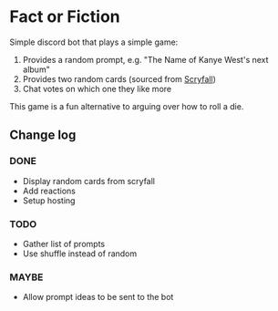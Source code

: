 # Fact or Fiction

Simple discord bot that plays a simple game:

1. Provides a random prompt, e.g. "The Name of Kanye West's next album"
2. Provides two random cards (sourced from [Scryfall](https://scryfall.com/))
3. Chat votes on which one they like more

This game is a fun alternative to arguing over how to roll a die.

## Change log

### DONE

- Display random cards from scryfall
- Add reactions
- Setup hosting
### TODO

- Gather list of prompts
- Use shuffle instead of random
### MAYBE

- Allow prompt ideas to be sent to the bot